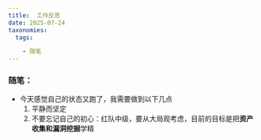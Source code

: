 ```yaml
---
title:  工作反思
date: 2025-07-24 
taxonomies:
  tags:

    - 随笔	
---
```


### 随笔：

- 今天感觉自己的状态又跑了，我需要做到以下几点
  1. 平静而坚定
  2. 不要忘记自己的初心：红队中级，要从大局观考虑，目前的目标是把**资产收集和漏洞挖掘**学精

